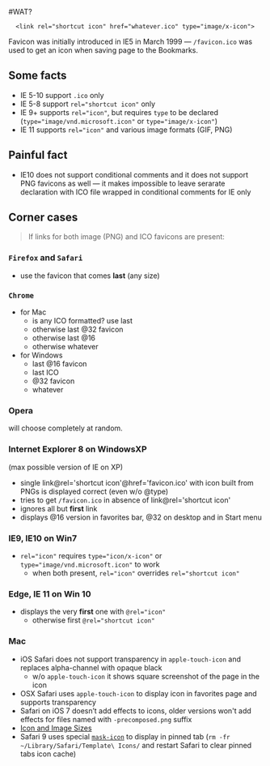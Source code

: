 #WAT?
```  
  <link rel="shortcut icon" href="whatever.ico" type="image/x-icon">
```
Favicon was initially introduced in IE5 in March 1999 — `/favicon.ico` was used to get an icon when saving page to the Bookmarks.

## Some facts
- IE 5-10 support `.ico` only
- IE 5-8  support `rel="shortcut icon"` only
- IE 9+ supports `rel="icon"`, but requires `type` to be declared (`type="image/vnd.microsoft.icon"` or `type="image/x-icon"`)
- IE 11 supports `rel="icon"` and various image formats (GIF, PNG)

## Painful fact 
- IE10 does not support conditional comments and it does not support PNG favicons as well — it makes impossible
to leave serarate declaration with ICO file wrapped in conditional comments for IE only

## Corner cases
> If links for both image (PNG) and ICO favicons are present:

### `Firefox` and `Safari`
-  use the favicon that comes __last__ (any size)

### `Chrome`
- for Mac
  - is any ICO formatted? use last
  - otherwise last @32 favicon
  - otherwise last @16
  - otherwise whatever
- for Windows
  - last @16 favicon
  - last ICO
  - @32 favicon
  - whatever

### Opera
will choose completely at random.

### Internet Explorer 8 on WindowsXP
(max possible version of IE on XP)
- single link@rel='shortcut icon'@href='favicon.ico' with icon built from PNGs is displayed correct (even w/o @type)
- tries to get `/favicon.ico` in absence of link@rel='shortcut icon'
- ignores all but __first__ link
- displays @16 version in favorites bar, @32 on desktop and in Start menu

### IE9, IE10 on Win7
- `rel="icon"` requires `type="icon/x-icon"` or `type="image/vnd.microsoft.icon"` to work
  - when both present, `rel="icon"` overrides `rel="shortcut icon"`

### Edge, IE 11 on Win 10
- displays the very __first__ one with `@rel="icon"`
  - otherwise first `@rel="shortcut icon"`

### Mac
- iOS Safari does not support transparency in `apple-touch-icon` and replaces alpha-channel with opaque black
  - w/o `apple-touch-icon` it shows square screenshot of the page in the icon
- OSX Safari uses `apple-touch-icon` to display icon in favorites page and supports transparency
- Safari on iOS 7 doesn’t add effects to icons, older versions  won't add effects for files named with `-precomposed.png` suffix
- [Icon and Image Sizes](https://developer.apple.com/library/iad/documentation/UserExperience/Conceptual/MobileHIG/IconMatrix.html#//apple_ref/doc/uid/TP40006556-CH27)
- Safari 9 uses special [`mask-icon`](https://developer.apple.com/library/mac/releasenotes/General/WhatsNewInSafari/Articles/Safari_9.html#//apple_ref/doc/uid/TP40014305-CH9-SW20) to display in pinned tab (`rm -fr ~/Library/Safari/Template\ Icons/` and restart Safari to clear pinned tabs icon cache)
